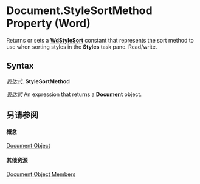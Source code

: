
# Document.StyleSortMethod Property (Word)

Returns or sets a **[WdStyleSort](b5113d24-6f1a-4079-df09-469a226fccf0.md)** constant that represents the sort method to use when sorting styles in the **Styles** task pane. Read/write.


## Syntax

 _表达式_. **StyleSortMethod**

 _表达式_ An expression that returns a **[Document](8d83487a-2345-a036-a916-971c9db5b7fb.md)** object.


## 另请参阅


#### 概念


[Document Object](8d83487a-2345-a036-a916-971c9db5b7fb.md)
#### 其他资源


[Document Object Members](http://msdn.microsoft.com/library/fc9ab457-0888-f917-3d52-387168ac23b9%28Office.15%29.aspx)